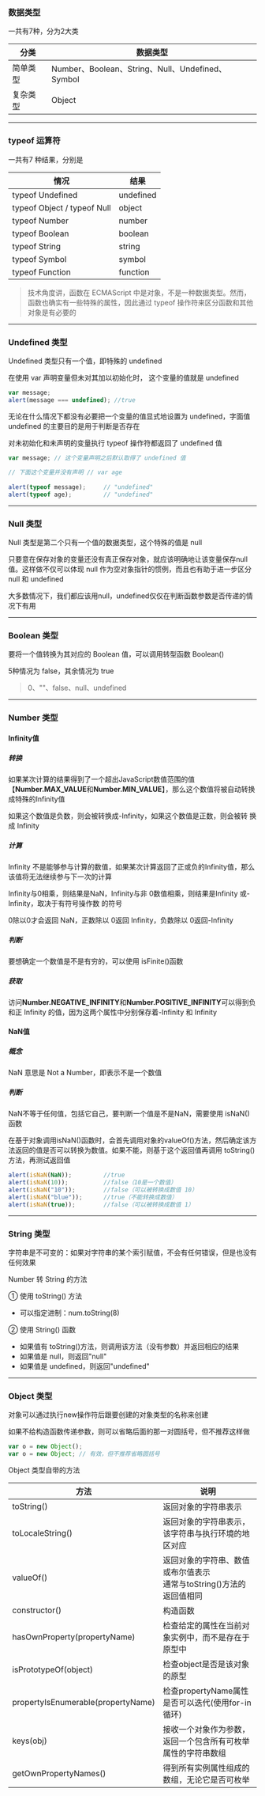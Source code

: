 ### 数据类型

一共有7种，分为2大类

| 分类     | 数据类型                                         |
| -------- | ------------------------------------------------ |
| 简单类型 | Number、Boolean、String、Null、Undefined、Symbol |
| 复杂类型 | Object                                           |

-------------------------------------------------------------------

### typeof 运算符

一共有7 种结果，分别是

| 情况                         | 结果      |
| --------------------------- | --------- |
| typeof Undefined            | undefined |
| typeof Object / typeof Null | object    |
| typeof Number               | number    |
| typeof Boolean              | boolean   |
| typeof String               | string    |
| typeof Symbol               | symbol    |
| typeof Function             | function  |

> 技术角度讲，函数在 ECMAScript 中是对象，不是一种数据类型。然而，函数也确实有一些特殊的属性，因此通过 typeof 操作符来区分函数和其他对象是有必要的

---------------------------------------------------------------

### Undefined 类型

Undefined 类型只有一个值，即特殊的 undefined

在使用 var 声明变量但未对其加以初始化时， 这个变量的值就是 undefined
```js
var message; 
alert(message === undefined); //true 
```

无论在什么情况下都没有必要把一个变量的值显式地设置为 undefined，字面值 undefined 的主要目的是用于判断是否存在

对未初始化和未声明的变量执行 typeof 操作符都返回了 undefined 值
```js
var message; // 这个变量声明之后默认取得了 undefined 值 
 
// 下面这个变量并没有声明 // var age 
 
alert(typeof message);     // "undefined" 
alert(typeof age);         // "undefined" 
```

-----------------------------------------------------------------

### Null 类型

Null 类型是第二个只有一个值的数据类型，这个特殊的值是 null

只要意在保存对象的变量还没有真正保存对象，就应该明确地让该变量保存null值。这样做不仅可以体现 null 作为空对象指针的惯例，而且也有助于进一步区分 null 和 undefined

大多数情况下，我们都应该用null，undefined仅仅在判断函数参数是否传递的情况下有用

------------------------------------------------------

### Boolean 类型

要将一个值转换为其对应的 Boolean 值，可以调用转型函数 Boolean()

5种情况为 false，其余情况为 true

> 0、""、false、null、undefined

-----------------------------------------------------------

### Number 类型

#### Infinity值

##### 转换

如果某次计算的结果得到了一个超出JavaScript数值范围的值【**Number.MAX_VALUE**和**Number.MIN_VALUE**】，那么这个数值将被自动转换成特殊的Infinity值

如果这个数值是负数，则会被转换成-Infinity，如果这个数值是正数，则会被转 换成 Infinity

##### 计算

Infinity 不是能够参与计算的数值，如果某次计算返回了正或负的Infinity值，那么该值将无法继续参与下一次的计算

Infinity与0相乘，则结果是NaN，Infinity与非 0数值相乘，则结果是Infinity 或-Infinity，取决于有符号操作数 的符号

0除以0才会返回 NaN，正数除以 0返回 Infinity，负数除以 0返回-Infinity

##### 判断

要想确定一个数值是不是有穷的，可以使用 isFinite()函数

##### 获取

访问**Number.NEGATIVE_INFINITY**和**Number.POSITIVE_INFINITY**可以得到负和正 Infinity 的值，因为这两个属性中分别保存着-Infinity 和 Infinity

#### NaN值

##### 概念

NaN 意思是 Not a Number，即表示不是一个数值

##### 判断

NaN不等于任何值，包括它自己，要判断一个值是不是NaN，需要使用 isNaN() 函数

在基于对象调用isNaN()函数时，会首先调用对象的valueOf()方法，然后确定该方法返回的值是否可以转换为数值。如果不能，则基于这个返回值再调用 toString()方法，再测试返回值

```js
alert(isNaN(NaN));         //true 
alert(isNaN(10));          //false（10是一个数值） 
alert(isNaN("10"));        //false（可以被转换成数值 10） 
alert(isNaN("blue"));      //true（不能转换成数值） 
alert(isNaN(true));        //false（可以被转换成数值 1） 
```

-------------------------------------

### String 类型
字符串是不可变的：如果对字符串的某个索引赋值，不会有任何错误，但是也没有任何效果

Number 转 String 的方法

① 使用 toString() 方法

* 可以指定进制：num.toString(8)

② 使用 String() 函数
* 如果值有 toString()方法，则调用该方法（没有参数）并返回相应的结果
* 如果值是 null，则返回"null"
* 如果值是 undefined，则返回"undefined"

-------------------------------------------------

### Object 类型
对象可以通过执行new操作符后跟要创建的对象类型的名称来创建

如果不给构造函数传递参数，则可以省略后面的那一对圆括号，但不推荐这样做
```js
var o = new Object(); 
var o = new Object; // 有效，但不推荐省略圆括号 
```

Object 类型自带的方法

| 方法                               | 说明                                                         |
| ---------------------------------- | ------------------------------------------------------------ |
| toString()                         | 返回对象的字符串表示                                         |
| toLocaleString()                   | 返回对象的字符串表示，该字符串与执行环境的地区对应           |
| valueOf()                          | 返回对象的字符串、数值或布尔值表示<br />通常与toString()方法的返回值相同 |
| constructor()                      | 构造函数                                                     |
| hasOwnProperty(propertyName)       | 检查给定的属性在当前对象实例中，而不是存在于原型中           |
| isPrototypeOf(object)              | 检查object是否是该对象的原型                                 |
| propertyIsEnumerable(propertyName) | 检查propertyName属性是否可以迭代(使用for-in循环)             |
| keys(obj)                          | 接收一个对象作为参数，返回一个包含所有可枚举属性的字符串数组 |
| getOwnPropertyNames()              | 得到所有实例属性组成的数组，无论它是否可枚举                 |